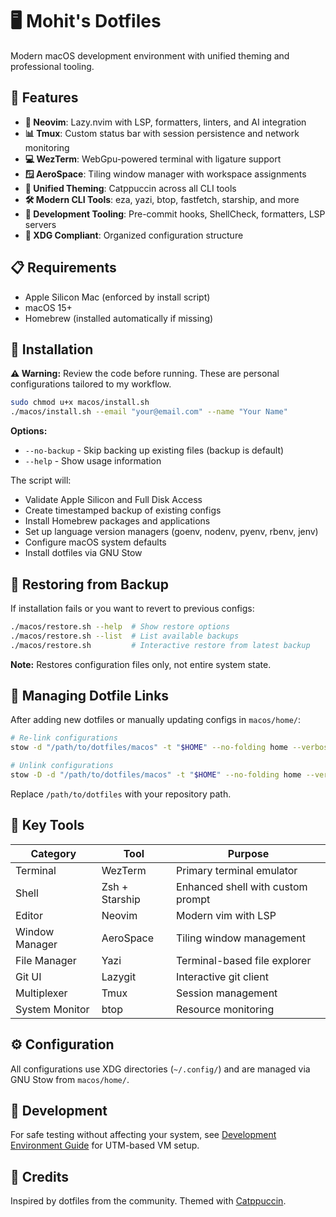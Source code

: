 # 🖥️ Mohit's Dotfiles

Modern macOS development environment with unified theming and professional tooling.

## 🎯 Features

- **🎨 Neovim**: Lazy.nvim with LSP, formatters, linters, and AI integration
- **📊 Tmux**: Custom status bar with session persistence and network monitoring
- **💻 WezTerm**: WebGpu-powered terminal with ligature support
- **🪟 AeroSpace**: Tiling window manager with workspace assignments
- **🌈 Unified Theming**: Catppuccin across all CLI tools
- **🛠️ Modern CLI Tools**: eza, yazi, btop, fastfetch, starship, and more
- **🔧 Development Tooling**: Pre-commit hooks, ShellCheck, formatters, LSP servers
- **📁 XDG Compliant**: Organized configuration structure

## 📋 Requirements

- Apple Silicon Mac (enforced by install script)
- macOS 15+
- Homebrew (installed automatically if missing)

## 🚀 Installation

**⚠️ Warning:** Review the code before running. These are personal configurations tailored to my workflow.

```bash
sudo chmod u+x macos/install.sh
./macos/install.sh --email "your@email.com" --name "Your Name"
```

**Options:**

- `--no-backup` - Skip backing up existing files (backup is default)
- `--help` - Show usage information

The script will:

- Validate Apple Silicon and Full Disk Access
- Create timestamped backup of existing configs
- Install Homebrew packages and applications
- Set up language version managers (goenv, nodenv, pyenv, rbenv, jenv)
- Configure macOS system defaults
- Install dotfiles via GNU Stow

## 🔄 Restoring from Backup

If installation fails or you want to revert to previous configs:

```bash
./macos/restore.sh --help  # Show restore options
./macos/restore.sh --list  # List available backups
./macos/restore.sh         # Interactive restore from latest backup
```

**Note:** Restores configuration files only, not entire system state.

## 🔗 Managing Dotfile Links

After adding new dotfiles or manually updating configs in `macos/home/`:

```bash
# Re-link configurations
stow -d "/path/to/dotfiles/macos" -t "$HOME" --no-folding home --verbose 1

# Unlink configurations
stow -D -d "/path/to/dotfiles/macos" -t "$HOME" --no-folding home --verbose 1
```

Replace `/path/to/dotfiles` with your repository path.

## 🧰 Key Tools

| Category | Tool | Purpose |
|----------|------|---------|
| Terminal | WezTerm | Primary terminal emulator |
| Shell | Zsh + Starship | Enhanced shell with custom prompt |
| Editor | Neovim | Modern vim with LSP |
| Window Manager | AeroSpace | Tiling window management |
| File Manager | Yazi | Terminal-based file explorer |
| Git UI | Lazygit | Interactive git client |
| Multiplexer | Tmux | Session management |
| System Monitor | btop | Resource monitoring |

## ⚙️ Configuration

All configurations use XDG directories (`~/.config/`) and are managed via GNU Stow from `macos/home/`.

## 🧪 Development

For safe testing without affecting your system, see [Development Environment Guide](docs/development-environment.md) for UTM-based VM setup.

## 💝 Credits

Inspired by dotfiles from the community. Themed with [Catppuccin](https://github.com/catppuccin/catppuccin).
